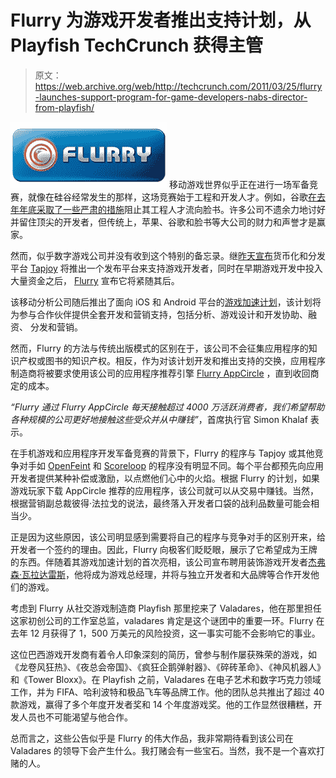 # Flurry 为游戏开发者推出支持计划，从 Playfish TechCrunch 获得主管

> 原文：<https://web.archive.org/web/http://techcrunch.com/2011/03/25/flurry-launches-support-program-for-game-developers-nabs-director-from-playfish/>

[![](img/3283796adbb11c5bd806ea1cc3bc97ad.png "13522v3-max-250x250")](https://web.archive.org/web/20230204170032/https://techcrunch.com/wp-content/uploads/2011/03/13522v3-max-250x250.png) 移动游戏世界似乎正在进行一场军备竞赛，就像在硅谷经常发生的那样，这场竞赛始于工程和开发人才。例如，谷歌[在去年年底采取了一些严肃的措施](https://web.archive.org/web/20230204170032/https://techcrunch.com/2010/09/01/google-making-extraordinary-counteroffers-to-stop-flow-of-employees-to-facebook/)阻止其工程人才流向脸书。许多公司不遗余力地讨好并留住顶尖的开发者，但传统上，苹果、谷歌和脸书等大公司的财力和声誉才是赢家。

然而，似乎数字游戏公司并没有收到这个特别的备忘录。继[昨天宣布](https://web.archive.org/web/20230204170032/https://techcrunch.com/2011/03/23/app-distributor-tapjoy-launches-publishing-platform-for-game-developers/)货币化和分发平台 [Tapjoy](https://web.archive.org/web/20230204170032/https://www.tapjoy.com/) 将推出一个发布平台来支持游戏开发者，同时在早期游戏开发中投入大量资金之后， [Flurry](https://web.archive.org/web/20230204170032/http://www.flurry.com/) 宣布它将紧随其后。

该移动分析公司随后推出了面向 iOS 和 Android 平台的[游戏加速计划](https://web.archive.org/web/20230204170032/http://www.flurry.com/product/appcircle/gap.html)，该计划将为参与合作伙伴提供全套开发和营销支持，包括分析、游戏设计和开发协助、融资、
分发和营销。

然而，Flurry 的方法与传统出版模式的区别在于，该公司不会征集应用程序的知识产权或图书的知识产权。相反，作为对该计划开发和推出支持的交换，应用程序制造商将被要求使用该公司的应用程序推荐引擎 [Flurry AppCircle](https://web.archive.org/web/20230204170032/http://www.flurry.com/product/appcircle/index.html) ，直到收回商定的成本。

*“Flurry 通过 Flurry AppCircle 每天接触超过 4000 万活跃消费者，我们希望帮助各种规模的公司更好地接触这些受众并从中赚钱”*，首席执行官 Simon Khalaf 表示。

在手机游戏和应用程序开发军备竞赛的背景下，Flurry 的程序与 Tapjoy 或其他竞争对手如 [OpenFeint](https://web.archive.org/web/20230204170032/http://openfeint.com/) 和 [Scoreloop](https://web.archive.org/web/20230204170032/http://www.scoreloop.com/) 的程序没有明显不同。每个平台都预先向应用开发者提供某种补偿或激励，以点燃他们心中的火焰。根据 Flurry 的计划，如果游戏玩家下载 AppCircle 推荐的应用程序，该公司就可以从交易中赚钱。当然，根据营销副总裁彼得·法拉戈的说法，最终落入开发者口袋的战利品数量可能会相当少。

正是因为这些原因，该公司明显感到需要将自己的程序与竞争对手的区别开来，给开发者一个签约的理由。因此，Flurry 向极客们眨眨眼，展示了它希望成为王牌的东西。伴随着其游戏加速计划的首次亮相，该公司宣布聘用装饰游戏开发者[杰弗森·瓦拉达雷斯](https://web.archive.org/web/20230204170032/http://www.youtube.com/watch?v=6ZBJ5l81Wzc&feature=player_embedded)，他将成为游戏总经理，并将与独立开发者和大品牌等合作开发他们的游戏。

考虑到 Flurry 从社交游戏制造商 Playfish 那里挖来了 Valadares，他在那里担任这家初创公司的工作室总监，valadares 肯定是这个谜团中的重要一环。Flurry 在去年 12 月获得了 1，500 万美元的风险投资，这一事实可能不会影响它的事业。

这位巴西游戏开发商有着令人印象深刻的简历，曾参与制作屡获殊荣的游戏，如《龙卷风狂热》、《夜总会帝国》、《疯狂企鹅弹射器》、《碎砖革命》、《神风机器人》和《Tower Bloxx》。在 Playfish 之前，Valadares 在电子艺术和数字巧克力领域工作，并为 FIFA、哈利波特和极品飞车等品牌工作。他的团队总共推出了超过 40 款游戏，赢得了多个年度开发者奖和 14 个年度游戏奖。他的工作显然很糟糕，开发人员也不可能渴望与他合作。

总而言之，这些公告似乎是 Flurry 的伟大作品，我非常期待看到该公司在 Valadares 的领导下会产生什么。我打赌会有一些宝石。当然，我不是一个喜欢打赌的人。